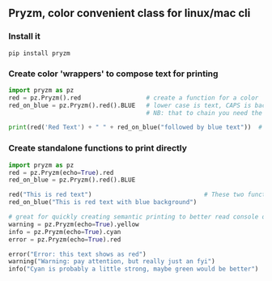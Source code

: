 ## Pryzm, color convenient class for linux/mac cli

### Install it

```pip install pryzm```


### Create color 'wrappers' to compose text for printing
```python
import pryzm as pz
red = pz.Pryzm().red                  # create a function for a color
red_on_blue = pz.Pryzm().red().BLUE   # lower case is text, CAPS is background.
                                      # NB: that to chain you need the () to capture the 'self' return

print(red('Red Text') + " " + red_on_blue("followed by blue text"))  # prints red and blue text 
```


### Create standalone functions to print directly
```python
import pryzm as pz
red = pz.Pryzm(echo=True).red
red_on_blue = pz.Pryzm().red().BLUE

red("This is red text")                               # These two functions now print directly
red_on_blue("This is red text with blue background")

# great for quickly creating semantic printing to better read console output!
warning = pz.Pryzm(echo=True).yellow
info = pz.Pryzm(echo=True).cyan
error = pz.Pryzm(echo=True).red

error("Error: this text shows as red")
warning("Warning: pay attention, but really just an fyi")
info("Cyan is probably a little strong, maybe green would be better")
```
